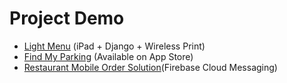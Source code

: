 # Project Demo

-   [Light Menu](projects/light-menu-demo.md) (iPad + Django + Wireless Print)
-   [Find My Parking](projects/find-my-parking-demo.md) (Available on App Store)
-   [Restaurant Mobile Order Solution](projects/restaurant-mobile-order-solution-demo.md)(Firebase Cloud Messaging)
